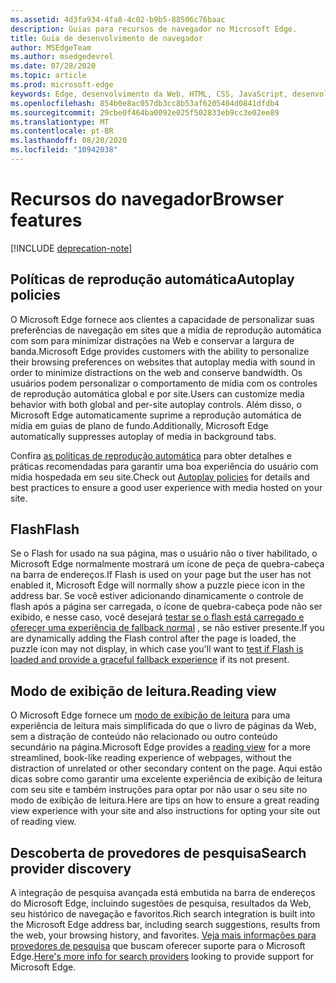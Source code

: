 ```yaml
---
ms.assetid: 4d3fa934-4fa8-4c02-b9b5-88506c76baac
description: Guias para recursos de navegador no Microsoft Edge.
title: Guia de desenvolvimento de navegador
author: MSEdgeTeam
ms.author: msedgedevrel
ms.date: 07/28/2020
ms.topic: article
ms.prod: microsoft-edge
keywords: Edge, desenvolvimento da Web, HTML, CSS, JavaScript, desenvolvedor
ms.openlocfilehash: 854b0e8ac057db3cc8b53af6205404d0841dfdb4
ms.sourcegitcommit: 29cbe0f464ba0092e025f502833eb9cc3e02ee89
ms.translationtype: MT
ms.contentlocale: pt-BR
ms.lasthandoff: 08/20/2020
ms.locfileid: "10942038"
---
```

# <span data-ttu-id="4356d-104">Recursos do navegador</span><span class="sxs-lookup"><span data-stu-id="4356d-104">Browser features</span></span>  

[!INCLUDE [deprecation-note](../includes/legacy-edge-note.md)]  

## <span data-ttu-id="4356d-105">Políticas de reprodução automática</span><span class="sxs-lookup"><span data-stu-id="4356d-105">Autoplay policies</span></span>  

 <span data-ttu-id="4356d-106">O Microsoft Edge fornece aos clientes a capacidade de personalizar suas preferências de navegação em sites que a mídia de reprodução automática com som para minimizar distrações na Web e conservar a largura de banda.</span><span class="sxs-lookup"><span data-stu-id="4356d-106">Microsoft Edge provides customers with the ability to personalize their browsing preferences on websites that autoplay media with sound in order to minimize distractions on the web and conserve bandwidth.</span></span>  <span data-ttu-id="4356d-107">Os usuários podem personalizar o comportamento de mídia com os controles de reprodução automática global e por site.</span><span class="sxs-lookup"><span data-stu-id="4356d-107">Users can customize media behavior with both global and per-site autoplay controls.</span></span>  <span data-ttu-id="4356d-108">Além disso, o Microsoft Edge automaticamente suprime a reprodução automática de mídia em guias de plano de fundo.</span><span class="sxs-lookup"><span data-stu-id="4356d-108">Additionally, Microsoft Edge automatically suppresses autoplay of media in background tabs.</span></span>  

<span data-ttu-id="4356d-109">Confira [as políticas de reprodução automática](./browser-features/autoplay-policies.md) para obter detalhes e práticas recomendadas para garantir uma boa experiência do usuário com mídia hospedada em seu site.</span><span class="sxs-lookup"><span data-stu-id="4356d-109">Check out [Autoplay policies](./browser-features/autoplay-policies.md) for details and best practices to ensure a good user experience with media hosted on your site.</span></span>  

## <span data-ttu-id="4356d-110">Flash</span><span class="sxs-lookup"><span data-stu-id="4356d-110">Flash</span></span>  

<span data-ttu-id="4356d-111">Se o Flash for usado na sua página, mas o usuário não o tiver habilitado, o Microsoft Edge normalmente mostrará um ícone de peça de quebra-cabeça na barra de endereços.</span><span class="sxs-lookup"><span data-stu-id="4356d-111">If Flash is used on your page but the user has not enabled it, Microsoft Edge will normally show a puzzle piece icon in the address bar.</span></span>  <span data-ttu-id="4356d-112">Se você estiver adicionando dinamicamente o controle de flash após a página ser carregada, o ícone de quebra-cabeça pode não ser exibido, e nesse caso, você desejará [testar se o flash está carregado e oferecer uma experiência de fallback normal](./browser-features/flash.md) , se não estiver presente.</span><span class="sxs-lookup"><span data-stu-id="4356d-112">If you are dynamically adding the Flash control after the page is loaded, the puzzle icon may not display, in which case you'll want to [test if Flash is loaded and provide a graceful fallback experience](./browser-features/flash.md) if its not present.</span></span>  

## <span data-ttu-id="4356d-113">Modo de exibição de leitura.</span><span class="sxs-lookup"><span data-stu-id="4356d-113">Reading view</span></span>  

<span data-ttu-id="4356d-114">O Microsoft Edge fornece um [modo de exibição de leitura](./browser-features/reading-view.md) para uma experiência de leitura mais simplificada do que o livro de páginas da Web, sem a distração de conteúdo não relacionado ou outro conteúdo secundário na página.</span><span class="sxs-lookup"><span data-stu-id="4356d-114">Microsoft Edge provides a [reading view](./browser-features/reading-view.md) for a more streamlined, book-like reading experience of webpages, without the distraction of unrelated or other secondary content on the page.</span></span>  <span data-ttu-id="4356d-115">Aqui estão dicas sobre como garantir uma excelente experiência de exibição de leitura com seu site e também instruções para optar por não usar o seu site no modo de exibição de leitura.</span><span class="sxs-lookup"><span data-stu-id="4356d-115">Here are tips on how to ensure a great reading view experience with your site and also instructions for opting your site out of reading view.</span></span>  

## <span data-ttu-id="4356d-116">Descoberta de provedores de pesquisa</span><span class="sxs-lookup"><span data-stu-id="4356d-116">Search provider discovery</span></span>  

<span data-ttu-id="4356d-117">A integração de pesquisa avançada está embutida na barra de endereços do Microsoft Edge, incluindo sugestões de pesquisa, resultados da Web, seu histórico de navegação e favoritos.</span><span class="sxs-lookup"><span data-stu-id="4356d-117">Rich search integration is built into the Microsoft Edge address bar, including search suggestions, results from the web, your browsing history, and favorites.</span></span>  <span data-ttu-id="4356d-118">[Veja mais informações para provedores de pesquisa](./browser-features/search-provider-discovery.md) que buscam oferecer suporte para o Microsoft Edge.</span><span class="sxs-lookup"><span data-stu-id="4356d-118">[Here's more info for search providers](./browser-features/search-provider-discovery.md) looking to provide support for Microsoft Edge.</span></span>  
